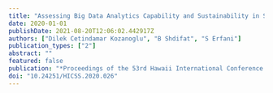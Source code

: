 ```yaml
---
title: "Assessing Big Data Analytics Capability and Sustainability in Supply Chains"
date: 2020-01-01
publishDate: 2021-08-20T12:06:02.442917Z
authors: ["Dilek Cetindamar Kozanoglu", "B Shdifat", "S Erfani"]
publication_types: ["2"]
abstract: ""
featured: false
publication: "*Proceedings of the 53rd Hawaii International Conference on System Sciences*"
doi: "10.24251/HICSS.2020.026"
---
```


